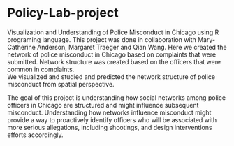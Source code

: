 # Policy-Lab-project
Visualization and Understanding of Police Misconduct in Chicago using R programing language.
This project was done in collaboration with Mary-Catherine Anderson, Margaret Traeger and Qian Wang.
Here we created the network of police misconduct in Chicago based on complaints that were submitted. Network structure was created based on the officers that were common in complaints.  
We visualized and studied and predicted the network structure of police misconduct from spatial perspective. 

The goal of this project is understanding how social networks among police officers in Chicago are structured and might influence subsequent misconduct. 
Understanding how networks influence misconduct might provide a way to proactively identify officers who will be associated with more serious allegations, including shootings, and design interventions efforts accordingly.
